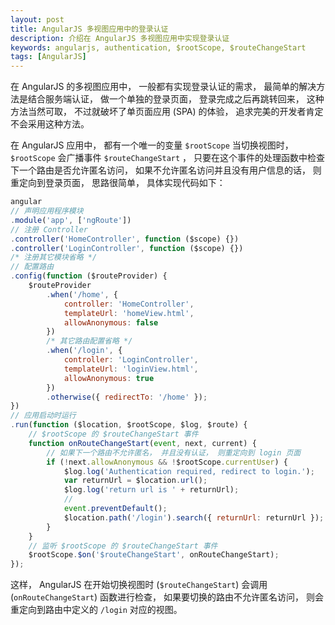 ```yaml
---
layout: post
title: AngularJS 多视图应用中的登录认证
description: 介绍在 AngularJS 多视图应用中实现登录认证
keywords: angularjs, authentication, $rootScope, $routeChangeStart
tags: [AngularJS]
---
```


在 AngularJS 的多视图应用中， 一般都有实现登录认证的需求， 最简单的解决方法是结合服务端认证， 做一个单独的登录页面， 登录完成之后再跳转回来， 这种方法当然可取， 不过就破坏了单页面应用 (SPA) 的体验， 追求完美的开发者肯定不会采用这种方法。

在 AngularJS 应用中， 都有一个唯一的变量 `$rootScope` 当切换视图时， `$rootScope` 会广播事件 `$routeChangeStart` ， 只要在这个事件的处理函数中检查下一个路由是否允许匿名访问， 如果不允许匿名访问并且没有用户信息的话， 则重定向到登录页面， 思路很简单， 具体实现代码如下：

```javascript
angular
// 声明应用程序模块
.module('app', ['ngRoute'])
// 注册 Controller 
.controller('HomeController', function ($scope) {})
.controller('LoginController', function ($scope) {})
/* 注册其它模块省略 */
// 配置路由
.config(function ($routeProvider) {
    $routeProvider
        .when('/home', {
            controller: 'HomeController',
            templateUrl: 'homeView.html',
            allowAnonymous: false
        })
        /* 其它路由配置省略 */
        .when('/login', {
            controller: 'LoginController',
            templateUrl: 'loginView.html',
            allowAnonymous: true
        })
        .otherwise({ redirectTo: '/home' });
})
// 应用启动时运行
.run(function ($location, $rootScope, $log, $route) {
    // $rootScope 的 $routeChangeStart 事件
    function onRouteChangeStart(event, next, current) {
        // 如果下一个路由不允许匿名， 并且没有认证， 则重定向到 login 页面
        if (!next.allowAnonymous && !$rootScope.currentUser) {
            $log.log('Authentication required, redirect to login.');
            var returnUrl = $location.url();
            $log.log('return url is ' + returnUrl);
            //
            event.preventDefault();
            $location.path('/login').search({ returnUrl: returnUrl });
        }
    }
    // 监听 $rootScope 的 $routeChangeStart 事件
    $rootScope.$on('$routeChangeStart', onRouteChangeStart);
});
```

这样， AngularJS 在开始切换视图时 (`$routeChangeStart`) 会调用 (`onRouteChangeStart`) 函数进行检查， 如果要切换的路由不允许匿名访问， 则会重定向到路由中定义的 `/login` 对应的视图。